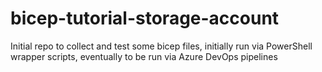 # bicep-tutorial-storage-account
Initial repo to collect and test some bicep files, initially run via PowerShell wrapper scripts, eventually to be run via Azure DevOps pipelines
